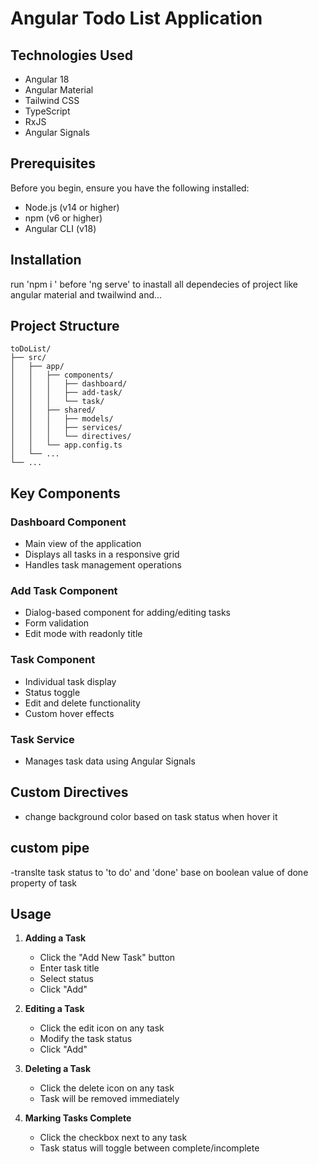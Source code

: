 # Angular Todo List Application




## Technologies Used

- Angular 18
- Angular Material
- Tailwind CSS
- TypeScript
- RxJS
- Angular Signals

## Prerequisites

Before you begin, ensure you have the following installed:
- Node.js (v14 or higher)
- npm (v6 or higher)
- Angular CLI (v18)

## Installation
run 'npm i ' before 'ng serve'  to inastall all dependecies of project like angular material and twailwind and...


## Project Structure

```
toDoList/
├── src/
│   ├── app/
│   │   ├── components/
│   │   │   ├── dashboard/
│   │   │   ├── add-task/
│   │   │   └── task/
│   │   ├── shared/
│   │   │   ├── models/
│   │   │   ├── services/
│   │   │   └── directives/
│   │   └── app.config.ts
│   └── ...
└── ...
```

## Key Components

### Dashboard Component
- Main view of the application
- Displays all tasks in a responsive grid
- Handles task management operations

### Add Task Component
- Dialog-based component for adding/editing tasks
- Form validation
- Edit mode with readonly title

### Task Component
- Individual task display
- Status toggle
- Edit and delete functionality
- Custom hover effects

### Task Service
- Manages task data using Angular Signals


## Custom Directives
- change background color based on task status when hover it
## custom pipe
-translte task status to 'to do' and 'done' base on boolean value of done property of task

## Usage

1. **Adding a Task**
   - Click the "Add New Task" button
   - Enter task title
   - Select status
   - Click "Add"

2. **Editing a Task**
   - Click the edit icon on any task
   - Modify the task status
   - Click "Add"

3. **Deleting a Task**
   - Click the delete icon on any task
   - Task will be removed immediately

4. **Marking Tasks Complete**
   - Click the checkbox next to any task
   - Task status will toggle between complete/incomplete





